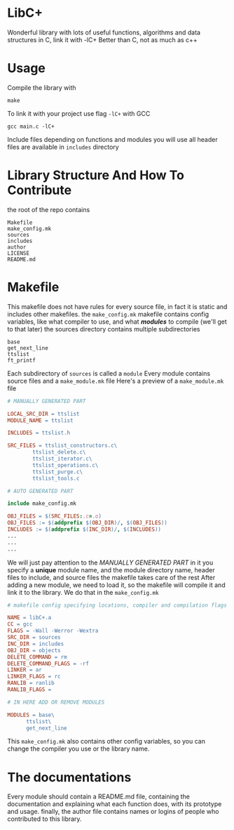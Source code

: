 # LibC+
Wonderful library with lots of useful functions, algorithms and data structures in C, link it with -lC+
Better than C, not as much as c++

# Usage
Compile the library with
```
make
```
To link it with your project use flag `-lC+` with GCC
```
gcc main.c -lC+
```
Include files depending on functions and modules you will use
all header files are available in `includes` directory

# Library Structure And How To Contribute
the root of the repo contains
```
Makefile
make_config.mk
sources 
includes
author
LICENSE
README.md
```
# Makefile
This makefile does not have rules for every source file, in fact it is static and includes other makefiles.
the `make_config.mk` makefile contains config variables, like what compiler to use, and what _**modules**_ to compile (we'll get to that later)
the sources directory contains multiple subdirectories
```
base
get_next_line
ttslist
ft_printf
```
Each subdirectory of `sources` is called a `module`
Every module contains source files and a `make_module.mk` file
Here's a preview of a `make_module.mk` file
```makefile
# MANUALLY GENERATED PART

LOCAL_SRC_DIR = ttslist
MODULE_NAME = ttslist

INCLUDES = ttslist.h

SRC_FILES = ttslist_constructors.c\
	    ttslist_delete.c\
	    ttslist_iterator.c\
	    ttslist_operations.c\
	    ttslist_purge.c\
	    ttslist_tools.c

# AUTO GENERATED PART

include make_config.mk

OBJ_FILES = $(SRC_FILES:.c=.o)
OBJ_FILES := $(addprefix $(OBJ_DIR)/, $(OBJ_FILES))
INCLUDES := $(addprefix $(INC_DIR)/, $(INCLUDES))
...
...
...
```
We will just pay attention to the _MANUALLY GENERATED PART_
in it you specify a **unique** module name, and the module directory name, header files to include, and source files
the makefile takes care of the rest
After adding a new module, we need to load it, so the makefile will compile it and link it to the library.
We do that in the `make_config.mk`
```makefile
# makefile config specifying locations, compiler and compilation flags

NAME = libC+.a
CC = gcc
FLAGS = -Wall -Werror -Wextra
SRC_DIR = sources
INC_DIR = includes
OBJ_DIR = objects
DELETE_COMMAND = rm
DELETE_COMMAND_FLAGS = -rf
LINKER = ar
LINKER_FLAGS = rc
RANLIB = ranlib
RANLIB_FLAGS =

# IN HERE ADD OR REMOVE MODULES

MODULES = base\
	  ttslist\
	  get_next_line
```
This `make_config.mk` also contains other config variables, so you can change the compiler you use or the library name.
# The documentations
Every module should contain a README.md file, containing the documentation and explaining what each function does, with its prototype and usage.
finally, the author file contains names or logins of people who contributed to this library.
